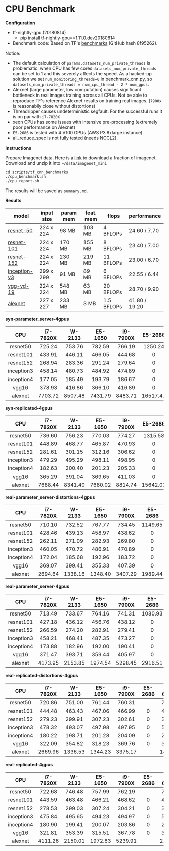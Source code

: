 CPU Benchmark
===

__Configuration__

* tf-nightly-gpu (20180814)
  - pip install tf-nightly-gpu==1.11.0.dev20180814
* Benchmark code: Based on TF's [benchmarks](https://github.com/tensorflow/benchmarks) (GitHub hash 8f95262).

Notice: 

* The default calculation of ```params.datasets_num_private_threads``` is problematic: when CPU has few cores ```datasets_num_private_threads``` can be set to 1 and this severely affects the speed. As a hacked-up solution we set ```num_monitoring_threads=0``` in benchmark_cnn.py, so ```datasets_num_private_threads = num_cpu_thread - 2 * num_gpus```.
* Alexnet (large parameter, low computation) causes significant bottleneck in real images training across all CPUs. Not be able to reproduce TF's reference Alexnet results on training real images. (```7900x``` is reasonablly close without distortions)
* Threadripper causes undeterministic segfault. For the successful runs it is on par with ```i7-7820X```
* xeon CPUs has some issues with intensive pre-processing (extremely poor performance on Alexnet)
* ```E5-2686``` is tested with 4 V100 GPUs (AWS P3.8xlarge instance)
* all_reduce_spec is not fully tested (needs NCCL2). 

__Instructions__

Prepare Imagenet data. Here is a [link](https://drive.google.com/open?id=1JzF24uUa7D9fFeETrnNYMMMZ-9yNC0I5) to download a fraction of imagenet. Download and unzip it into ```~/data/imagenet_mini```

```
cd scripts/tf_cnn_benchmarks
./cpu_benchmark.sh
./cpu_report.sh
```

The results will be saved as ```summary.md```.

__Results__

| model | input size | param mem | feat. mem | flops | performance |
|-------|------------|--------------|----------------|-------|-------------|
| [resnet-50](reports/resnet-50.md) | 224 x 224 | 98 MB | 103 MB | 4 BFLOPs | 24.60 / 7.70 |
| [resnet-101](reports/resnet-101.md) | 224 x 224 | 170 MB | 155 MB | 8 BFLOPs | 23.40 / 7.00 |
| [resnet-152](reports/resnet-152.md) | 224 x 224 | 230 MB | 219 MB | 11 BFLOPs | 23.00 / 6.70 |
| [inception-v3](reports/inception-v3.md) | 299 x 299 | 91 MB | 89 MB | 6 BFLOPs | 22.55 / 6.44 |
| [vgg-vd-19](reports/vgg-vd-19.md) | 224 x 224 | 548 MB | 63 MB | 20 BFLOPs | 28.70 / 9.90 |
| [alexnet](reports/alexnet.md) | 227 x 227 | 233 MB | 3 MB | 1.5 BFLOPs | 41.80 / 19.20 |


**syn-parameter_server-4gpus**

CPU | i7-7820X | W-2133 | E5-1650 | i9-7900X | E5-2686 | i7-6850K | 1950X | 2990WX |
:------:|:------:|:------:|:------:|:------:|:------:|:------:|:------:|:------:|
resnet50 |725.24 |753.76 |782.59 |766.19 |1250.24 |788.46 |710.47 |777.28 |
resnet101 |433.91 |446.11 |466.05 |444.68 |0 |474.53 |438.15 |462.43 |
resnet152 |268.94 |283.36 |291.24 |279.64 |0 |296.52 |274.58 |289.31 |
inception3 |458.14 |480.73 |484.92 |474.89 |0 |491.66 |493.03 |490.32 |
inception4 |177.05 |185.49 |193.79 |186.67 |0 |200.47 |185.11 |198.70 |
vgg16 |378.93 |416.86 |366.10 |416.89 |0 |428.64 |342.17 |373.09 |
alexnet |7703.72 |8507.48 |7431.79 |8483.71 |16517.47 |8566.71 |6655.69 |7543.75 |


**syn-replicated-4gpus**

CPU | i7-7820X | W-2133 | E5-1650 | i9-7900X | E5-2686 | i7-6850K | 1950X | 2990WX |
:------:|:------:|:------:|:------:|:------:|:------:|:------:|:------:|:------:|
resnet50 |736.60 |756.23 |770.03 |774.27 |1315.58 |788.76 |723.88 |766.70 |
resnet101 |448.89 |468.77 |465.87 |470.93 |0 |479.58 |457.67 |465.24 |
resnet152 |281.61 |301.15 |312.16 |306.62 |0 |314.56 |295.46 |313.57 |
inception3 |479.29 |495.29 |498.11 |498.95 |0 |507.20 |478.41 |492.21 |
inception4 |182.63 |200.40 |201.23 |205.33 |0 |209.27 |176.11 |203.54 |
vgg16 |365.29 |391.04 |369.65 |411.03 |0 |426.36 |341.26 |368.10 |
alexnet |7688.44 |8341.40 |7680.02 |8814.74 |15642.02 |8540.55 |6900.85 |7674.31 |


**real-parameter_server-distortions-4gpus**

CPU | i7-7820X | W-2133 | E5-1650 | i9-7900X | E5-2686 | i7-6850K | 1950X | 2990WX |
:------:|:------:|:------:|:------:|:------:|:------:|:------:|:------:|:------:|
resnet50 |710.10 |732.52 |767.77 |734.45 |1149.65 |769.18 |739.77 |565.01 |
resnet101 |428.46 |439.13 |458.97 |438.62 |0 |462.36 |446.51 |383.43 |
resnet152 |262.11 |271.09 |282.93 |269.80 |0 |283.31 |275.66 |260.43 |
inception3 |460.05 |470.72 |486.91 |470.89 |0 |494.61 |474.99 |358.07 |
inception4 |172.04 |185.68 |192.96 |183.72 |0 |191.03 |183.54 |176.04 |
vgg16 |369.07 |399.41 |355.33 |407.39 |0 |416.86 |349.06 |318.54 |
alexnet |2694.64 |1338.16 |1348.40 |3407.29 |1989.44 |1449.87 |5614.05 |1728.48 |


**real-parameter_server-4gpus**

CPU | i7-7820X | W-2133 | E5-1650 | i9-7900X | E5-2686 | i7-6850K | 1950X | 2990WX |
:------:|:------:|:------:|:------:|:------:|:------:|:------:|:------:|:------:|
resnet50 |713.49 |733.67 |764.16 |741.31 |1080.93 |772.52 |738.05 |632.40 |
resnet101 |427.18 |436.12 |456.76 |438.12 |0 |463.13 |446.46 |414.70 |
resnet152 |266.59 |274.20 |282.91 |279.41 |0 |284.07 |276.96 |275.01 |
inception3 |458.21 |468.41 |487.35 |473.27 |0 |494.94 |476.87 |405.47 |
inception4 |173.88 |182.96 |192.00 |190.41 |0 |191.12 |183.87 |187.18 |
vgg16 |371.47 |393.71 |359.44 |405.97 |0 |417.45 |351.29 |345.41 |
alexnet |4173.95 |2153.85 |1974.54 |5298.45 |2916.51 |2110.88 |5642.76 |2663.75 |


**real-replicated-distortions-4gpus**

CPU | i7-7820X | W-2133 | E5-1650 | i9-7900X | E5-2686 | i7-6850K | 1950X | 2990WX |
:------:|:------:|:------:|:------:|:------:|:------:|:------:|:------:|:------:|
resnet50 |720.86 |751.00 |761.44 |760.31 | |774.31 |728.28 |611.10 |
resnet101 |444.48 |463.43 |467.06 |466.99 |0 |475.72 |456.62 |389.03 |
resnet152 |279.23 |299.91 |307.23 |302.61 |0 |311.71 |293.59 |274.80 |
inception3 |478.32 |493.07 |497.98 |497.95 |0 |505.51 |474.58 |390.36 |
inception4 |180.22 |198.71 |201.28 |204.09 |0 |208.63 |174.81 |176.27 |
vgg16 |322.09 |354.82 |318.23 |369.76 |0 |385.04 |282.43 |320.27 |
alexnet |2669.96 |1336.53 |1344.23 |3375.17 | |1453.27 |5489.56 |1561.66 |


**real-replicated-4gpus**

CPU | i7-7820X | W-2133 | E5-1650 | i9-7900X | E5-2686 | i7-6850K | 1950X | 2990WX |
:------:|:------:|:------:|:------:|:------:|:------:|:------:|:------:|:------:|
resnet50 |722.68 |746.48 |757.99 |762.19 | |773.41 |729.39 |676.03 |
resnet101 |443.59 |463.48 |466.21 |468.62 |0 |476.42 |455.54 |424.94 |
resnet152 |278.53 |299.03 |307.24 |304.21 |0 |311.46 |293.81 |281.58 |
inception3 |475.84 |495.65 |494.23 |494.97 |0 |506.27 |475.33 |413.11 |
inception4 |180.90 |199.41 |200.07 |203.86 |0 |207.39 |175.00 |188.94 |
vgg16 |321.81 |353.39 |315.51 |367.78 |0 |385.97 |282.88 |318.06 |
alexnet |4111.26 |2150.01 |1972.83 |5239.91 | |2116.33 |5486.65 |2855.35 |

